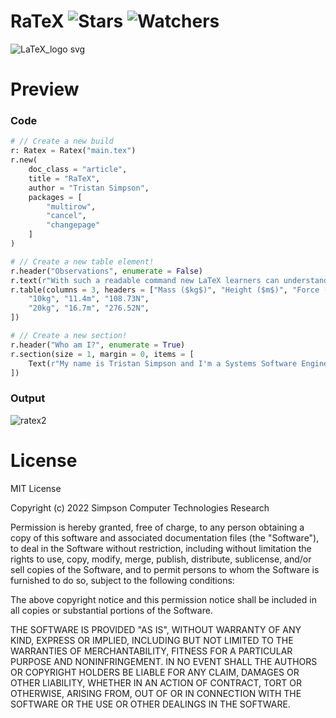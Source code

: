 # RaTeX ![Stars](https://img.shields.io/github/stars/Simpson-Computer-Technologies-Research/RaTeX?color=brightgreen) ![Watchers](https://img.shields.io/github/watchers/Simpson-Computer-Technologies-Research/RaTeX?label=Watchers)
![LaTeX_logo svg](https://user-images.githubusercontent.com/75189508/205514342-de019b59-ae1e-44a0-952e-02e289abf584.png)

# Preview

<h3>Code</h3>

```py
# // Create a new build
r: Ratex = Ratex("main.tex")
r.new(
    doc_class = "article", 
    title = "RaTeX", 
    author = "Tristan Simpson",
    packages = [
        "multirow",
        "cancel",
        "changepage"
    ]
)

# // Create a new table element!
r.header("Observations", enumerate = False)
r.text(r"With such a readable command new LaTeX learners can understand what's happening!\newline\newline")
r.table(columns = 3, headers = ["Mass ($kg$)", "Height ($m$)", "Force (N)"], data = [
    "10kg", "11.4m", "108.73N",
    "20kg", "16.7m", "276.52N",
])

# // Create a new section!
r.header("Who am I?", enumerate = True)
r.section(size = 1, margin = 0, items = [
    Text(r"My name is Tristan Simpson and I'm a Systems Software Engineer! RaTeX builds fast, clean, concise LaTeX files.")
])
```

<h3>Output</h3>

![ratex2](https://user-images.githubusercontent.com/75189508/205514223-3d07cb5a-4226-43f6-b6ed-57ea95ddde2b.png)

# License
MIT License

Copyright (c) 2022 Simpson Computer Technologies Research

Permission is hereby granted, free of charge, to any person obtaining a copy
of this software and associated documentation files (the "Software"), to deal
in the Software without restriction, including without limitation the rights
to use, copy, modify, merge, publish, distribute, sublicense, and/or sell
copies of the Software, and to permit persons to whom the Software is
furnished to do so, subject to the following conditions:

The above copyright notice and this permission notice shall be included in all
copies or substantial portions of the Software.

THE SOFTWARE IS PROVIDED "AS IS", WITHOUT WARRANTY OF ANY KIND, EXPRESS OR
IMPLIED, INCLUDING BUT NOT LIMITED TO THE WARRANTIES OF MERCHANTABILITY,
FITNESS FOR A PARTICULAR PURPOSE AND NONINFRINGEMENT. IN NO EVENT SHALL THE
AUTHORS OR COPYRIGHT HOLDERS BE LIABLE FOR ANY CLAIM, DAMAGES OR OTHER
LIABILITY, WHETHER IN AN ACTION OF CONTRACT, TORT OR OTHERWISE, ARISING FROM,
OUT OF OR IN CONNECTION WITH THE SOFTWARE OR THE USE OR OTHER DEALINGS IN THE
SOFTWARE.
